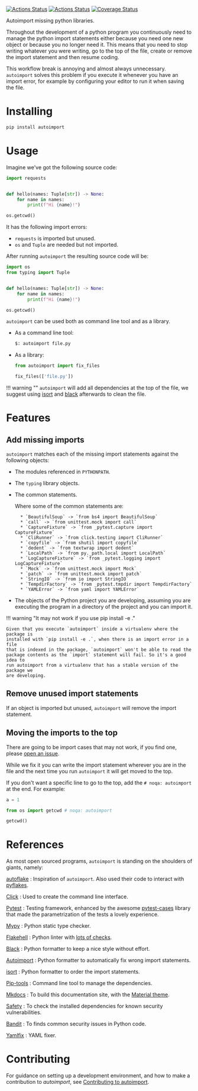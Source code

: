 [![Actions Status](https://github.com/lyz-code/autoimport/workflows/Tests/badge.svg)](https://github.com/lyz-code/autoimport/actions)
[![Actions Status](https://github.com/lyz-code/autoimport/workflows/Build/badge.svg)](https://github.com/lyz-code/autoimport/actions)
[![Coverage Status](https://coveralls.io/repos/github/lyz-code/autoimport/badge.svg?branch=master)](https://coveralls.io/github/lyz-code/autoimport?branch=master)

Autoimport missing python libraries.

Throughout the development of a python program you continuously need to manage
the python import statements either because you need one new object or because
you no longer need it. This means that you need to stop writing whatever you
were writing, go to the top of the file, create or remove the import statement
and then resume coding.

This workflow break is annoying and almost always unnecessary. `autoimport`
solves this problem if you execute it whenever you have an import error, for
example by configuring your editor to run it when saving the file.

# Installing

```bash
pip install autoimport
```

# Usage

Imagine we've got the following source code:

```python
import requests


def hello(names: Tuple[str]) -> None:
    for name in names:
        print(f"Hi {name}!")

os.getcwd()
```

It has the following import errors:

* `requests` is imported but unused.
* `os` and `Tuple` are needed but not imported.

After running `autoimport` the resulting source code will be:

```python
import os
from typing import Tuple


def hello(names: Tuple[str]) -> None:
    for name in names:
        print(f"Hi {name}!")

os.getcwd()
```

`autoimport` can be used both as command line tool and as a library.

* As a command line tool:

    ```bash
    $: autoimport file.py
    ```

* As a library:

    ```python
    from autoimport import fix_files

    fix_files(['file.py'])
    ```

!!! warning ""
    `autoimport` will add all dependencies at the top of the file, we suggest
    using [isort](https://pycqa.github.io/isort) and
    [black](https://black.readthedocs.io/en/stable/) afterwards to clean the
    file.

# Features

## Add missing imports

`autoimport` matches each of the missing import statements against the following
objects:

* The modules referenced in `PYTHONPATH`.
* The `typing` library objects.
* The common statements.

    Where some of the common statements are:

        * `BeautifulSoup` -> `from bs4 import BeautifulSoup`
        * `call` -> `from unittest.mock import call`
        * `CaptureFixture` -> `from _pytest.capture import CaptureFixture`
        * `CliRunner` -> `from click.testing import CliRunner`
        * `copyfile` -> `from shutil import copyfile`
        * `dedent` -> `from textwrap import dedent`
        * `LocalPath` -> `from py._path.local import LocalPath`
        * `LogCaptureFixture` -> `from _pytest.logging import LogCaptureFixture`
        * `Mock` -> `from unittest.mock import Mock`
        * `patch` -> `from unittest.mock import patch`
        * `StringIO` -> `from io import StringIO`
        * `TempdirFactory` -> `from _pytest.tmpdir import TempdirFactory`
        * `YAMLError` -> `from yaml import YAMLError`

* The objects of the Python project you are developing, assuming you are
    executing the program in a directory of the project and you can import it.

!!! warning "It may not work if you use pip install -e ."

    Given that you execute `autoimport` inside a virtualenv where the package is
    installed with `pip install -e .`, when there is an import error in a file
    that is indexed in the package, `autoimport` won't be able to read the
    package contents as the `import` statement will fail. So it's a good idea to
    run autoimport from a virtualenv that has a stable version of the package we
    are developing.

## Remove unused import statements

If an object is imported but unused, `autoimport` will remove the import
statement.

## Moving the imports to the top

There are going to be import cases that may not work, if you find one, please
[open an
issue](https://github.com/lyz-code/autoimport/issues/new?labels=bug&template=bug.md).

While we fix it you can write the import statement wherever you are in the file
and the next time you run `autoimport` it will get moved to the top.

If you don't want a specific line to go to the top, add the `# noqa: autoimport`
at the end. For example:

```python
a = 1

from os import getcwd # noqa: autoimport

getcwd()
```

# References

As most open sourced programs, `autoimport` is standing on the shoulders of
giants, namely:

[autoflake](https://pypi.org/project/autoflake/)
: Inspiration of `autoimport`. Also used their code to interact with
[pyflakes](https://pypi.org/project/pyflakes/).

[Click](https://click.palletsprojects.com/)
: Used to create the command line interface.

[Pytest](https://docs.pytest.org/en/latest)
: Testing framework, enhanced by the awesome
    [pytest-cases](https://smarie.github.io/python-pytest-cases/) library that made
    the parametrization of the tests a lovely experience.

[Mypy](https://mypy.readthedocs.io/en/stable/)
: Python static type checker.

[Flakehell](https://github.com/life4/flakehell)
: Python linter with [lots of
    checks](https://lyz-code.github.io/blue-book/devops/flakehell/#plugins).

[Black](https://black.readthedocs.io/en/stable/)
: Python formatter to keep a nice style without effort.

[Autoimport](https://github.com/lyz-code/autoimport)
: Python formatter to automatically fix wrong import statements.

[isort](https://github.com/timothycrosley/isort)
: Python formatter to order the import statements.

[Pip-tools](https://github.com/jazzband/pip-tools)
: Command line tool to manage the dependencies.

[Mkdocs](https://www.mkdocs.org/)
: To build this documentation site, with the
[Material theme](https://squidfunk.github.io/mkdocs-material).

[Safety](https://github.com/pyupio/safety)
: To check the installed dependencies for known security vulnerabilities.

[Bandit](https://bandit.readthedocs.io/en/latest/)
: To finds common security issues in Python code.

[Yamlfix](https://github.com/lyz-code/yamlfix)
: YAML fixer.

# Contributing

For guidance on setting up a development environment, and how to make
a contribution to *autoimport*, see [Contributing to
autoimport](https://lyz-code.github.io/autoimport/contributing).
